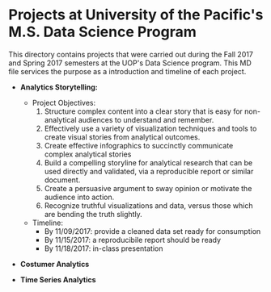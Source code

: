 # Projects at University of the Pacific's M.S. Data Science Program

This directory contains projects that were carried out during the Fall 2017 and Spring 2017 semesters
at the UOP's Data Science program. This MD file services the purpose as a introduction and  timeline
of each project.

* **Analytics Storytelling:**
	* Project Objectives: 
		1. Structure complex content into a clear story that is easy for non-analytical audiences to understand and remember.
		2. Effectively use a variety of visualization techniques and tools to create visual stories from analytical outcomes.
		3. Create effective infographics to succinctly communicate complex analytical stories
		4. Build a compelling storyline for analytical research that can be used directly and validated, via a reproducible report or similar document.
		5. Create a persuasive argument to sway opinion or motivate the audience into action.
		6. Recognize truthful visualizations and data, versus those which are bending the truth slightly.
	* Timeline:
		* By 11/09/2017: provide a cleaned data set ready for consumption
		* By 11/15/2017: a reproducibile report should be ready
		* By 11/18/2017: in-class presentation
		
* **Costumer Analytics**

* **Time Series Analytics**
